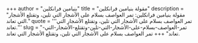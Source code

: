 +++
author = "بنيامين فرانكلين"
title = "مقولة بنيامين فرانكلين"
description = "مقولة بنيامين فرانكلين: تمر العواصف بسلام على الأشجار التي تلين، وتقتلع الأشجار التي تعاند."
quote = '''تمر العواصف بسلام على الأشجار التي تلين، وتقتلع الأشجار التي تعاند.''' 
slug = "تمر-العواصف-بسلام-على-الأشجار-التي-تلين-وتقتلع-الأشجار-التي-تعاند"
+++
تمر العواصف بسلام على الأشجار التي تلين، وتقتلع الأشجار التي تعاند.
